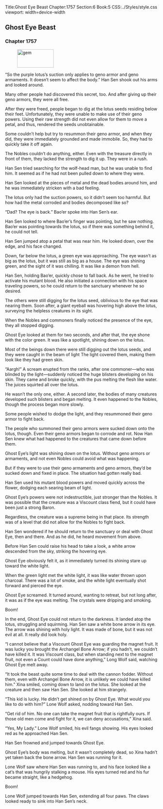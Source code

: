 Title:Ghost Eye Beast 
Chapter:1757 
Section:6 
Book:5 
CSS:../Styles/style.css 
viewport: width=device-width
  
## Ghost Eye Beast
### Chapter 1757
  
<figure>
	<img src="../Images/gem.gif" alt="gem" id="gem" width="120" height="60" />
</figure>
  

  
“So the purple lotus’s suction only applies to geno armor and geno armaments. It doesn’t seem to affect the body.” Han Sen shook out his arms and looked around.

Many other people had discovered this secret, too. And after giving up their geno armors, they were all free.

After they were freed, people began to dig at the lotus seeds residing below their feet. Unfortunately, they were unable to make use of their geno powers. Using their raw strength did not even allow for them to move a petal, and thus, rendered the seeds unobtainable.

Some couldn’t help but try to resummon their geno armor, and when they did, they were immediately grounded and made immobile. So, they had to quickly take it off again.

The Nobles couldn’t do anything, either. Even with the treasure directly in front of them, they lacked the strength to dig it up. They were in a rush.

Han Sen tried searching for the wolf-head man, but he was unable to find him. It seemed as if he had not been pulled down to where they were.

Han Sen looked at the pieces of metal and the dead bodies around him, and he was immediately stricken with a bad feeling.

The lotus only had the suction powers, so it didn’t seem too harmful. But how had the metal corroded and bodies decomposed like so?

“Dad? The eye is back.” Bao’er spoke into Han Sen’s ear.

Han Sen looked to where Bao’er’s finger was pointing, but he saw nothing. Bao’er was pointing towards the lotus, so if there was something behind it, he could not tell.

Han Sen jumped atop a petal that was near him. He looked down, over the edge, and his face changed.

Down, far below the lotus, a green eye was approaching. The eye wasn’t as big as the lotus, but it was still as big as a house. The eye was shining green, and the sight of it was chilling. It was like a demon from hell.

Han Sen, holding Bao’er, quickly chose to fall back. As he went, he tried to activate his mutant blood. He also initiated a connection with his space traveling powers, so he could return to the sanctuary whenever he so desired.

The others were still digging for the lotus seed, oblivious to the eye that was nearing them. Soon after, a giant eyeball was hovering high above the lotus, surveying the helpless creatures in its sight.

When the Nobles and commoners finally noticed the presence of the eye, they all stopped digging.

Ghost Eye looked at them for two seconds, and after that, the eye shone with the color green. It was like a spotlight, shining down on the lotus.

Most of the beings down there were still digging out the lotus seeds, and they were caught in the beam of light The light covered them, making them look like they had green skin.

“Aargh!” A scream erupted from the ranks, after one commoner—who was blinded by the light—suddenly noticed the huge blisters developing on his skin. They came and broke quickly, with the pus melting the flesh like water. The juices squirted all over the lotus.

He wasn’t the only one, either. A second later, the bodies of many creatures developed such blisters and began melting. It even happened to the Nobles, though the process began more slowly.

Some people wished to dodge the light, and they resummoned their geno armor to fight back.

The people who summoned their geno armors were sucked down onto the lotus, though. Even their geno armors began to corrode and rot. Now Han Sen knew what had happened to the creatures that came down before them.

Ghost Eye’s light was shining down on the lotus. Without geno armors or armaments, and not even Nobles could avoid what was happening.

But if they were to use their geno armaments and geno armors, they’d be sucked down and fixed in place. The situation had gotten really bad.

Han Sen used his mutant blood powers and moved quickly across the flower, dodging each searing beam of light.

Ghost Eye’s powers were not indestructible, just stronger than the Nobles. It was possible that the creature was a Viscount class fiend, but it could have been just a strong Baron.

Regardless, the creature was a supreme being in that place. Its strength was of a level that did not allow for the Nobles to fight back.

Han Sen wondered if he should return to the sanctuary or deal with Ghost Eye, then and there. And as he did, he heard movement from above.

Before Han Sen could raise his head to take a look, a white arrow descended from the sky, striking the hovering eye.

Ghost Eye obviously felt it, as it immediately turned its shining stare up toward the white light.

When the green light met the white light, it was like water thrown upon charcoal. There was a lot of smoke, and the white light eventually shot forward and pierced the eye.

Ghost Eye screamed. It turned around, wanting to retreat, but not long after, it was as if the eye was melting. The crystals were dripping and smoking.

Boom!

In the end, Ghost Eye could not return to the darkness. It landed atop the lotus, struggling and squirming. Han Sen saw a white bone arrow in its eye. The arrow was shining with holy light. It was made of bone, but it was not evil at all. It really did look holy.

“I cannot believe that a Viscount Ghost Eye was guarding the magnet fruit. It was lucky you brought the Archangel Bone Arrow; if you hadn’t, we couldn’t have killed it. It was Viscount class, but when standing next to the magnet fruit, not even a Count could have done anything,” Long Wolf said, watching Ghost Eye melt away.

“It took the beast quite some time to deal with the cannon fodder. Without them, even with Archangel Bone Arrow, it is unlikely we could have killed him.” Xina smiled, coming down to land on the lotus. She looked at the creature and then saw Han Sen. She looked at him strangely.

“This kid is lucky. He didn’t get shined on by Ghost Eye. What would you like to do with him?” Lone Wolf asked, nodding toward Han Sen.

“Get rid of him. No one can take the magnet fruit that is rightfully ours. If those old men come and fight for it, we can deny accusations,” Xina said.

“Yes, My Lady.” Lone Wolf smiled, his evil fangs showing. His eyes looked red as he approached Han Sen.

Han Sen frowned and jumped towards Ghost Eye.

Ghost Eye’s body was melting, but it wasn’t completely dead, so Xina hadn’t yet taken back the bone arrow. Han Sen was running for it.

Lone Wolf saw where Han Sen was running to, and his face looked like a cat’s that was hungrily stalking a mouse. His eyes turned red and his fur became straight, like a hedgehog.

Boom!

Lone Wolf jumped towards Han Sen, extending all four paws. The claws looked ready to sink into Han Sen’s neck.
